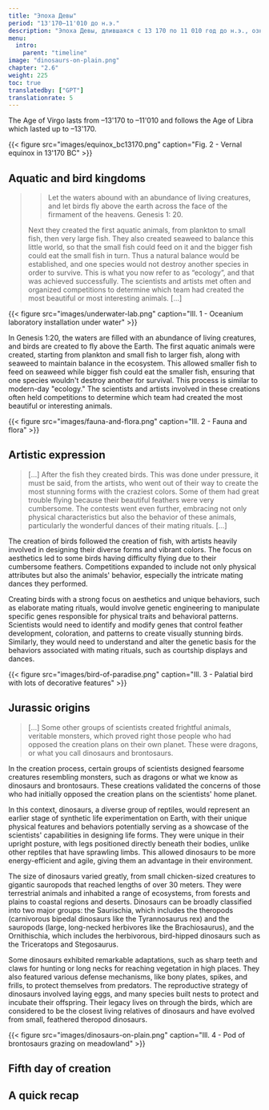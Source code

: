 ```yaml
---
title: "Эпоха Девы"
period: "13'170—11'010 до н.э."
description: "Эпоха Девы, длившаяся с 13 170 по 11 010 год до н.э., ознаменовала значительный период в повествовании \"Колеса Небес\", следующего за Эпохой Весов. В эту эпоху фокус смещается на создание водной жизни и птиц. Процесс начался с создания планктона, мелких и крупных рыб, а также водорослей для установления сбалансированной водной экосистемы. Это развитие отражает современные экологические принципы. Кроме того, в эту эру были введены птицы, при этом художники играли ключевую роль в проектировании их разнообразных форм и ярких цветов. Однако некоторые дизайны были настолько сложными, что влияли на способности птиц к полету. Заметно, что этот период также включал создание больших, пугающих существ, напоминающих драконов, динозавров и бронтозавров, признавая раннюю оппозицию к таким амбициозным планам создания на родной планете ученых."
menu:
  intro:
    parent: "timeline"
image: "dinosaurs-on-plain.png"
chapter: "2.6"
weight: 225
toc: true
translatedby: ["GPT"]
translationrate: 5
---
```



The Age of Virgo lasts from –13'170 to –11'010 and follows the Age of Libra which lasted up to –13'170.

{{< figure src="images/equinox_bc13170.png" caption="Fig. 2 - Vernal equinox in 13'170 BC" >}}

## Aquatic and bird kingdoms

>> Let the waters abound with an abundance of living creatures, and let birds fly above the earth across the face of the firmament of the heavens.
>> Genesis 1: 20.
>
> Next they created the first aquatic animals, from plankton to small fish, then very large fish. They also created seaweed to balance this little world, so that the small fish could feed on it and the bigger fish could eat the small fish in turn.
> Thus a natural balance would be established, and one species would not destroy another species in order to survive. This is what you now refer to as “ecology”, and that was achieved successfully. The scientists and artists met often and organized competitions to determine which team had created the most beautiful or most interesting animals. [...]

{{< figure src="images/underwater-lab.png" caption="Ill. 1 - Oceanium laboratory installation under water" >}}

In Genesis 1:20, the waters are filled with an abundance of living creatures, and birds are created to fly above the Earth. The first aquatic animals were created, starting from plankton and small fish to larger fish, along with seaweed to maintain balance in the ecosystem. This allowed smaller fish to feed on seaweed while bigger fish could eat the smaller fish, ensuring that one species wouldn't destroy another for survival. This process is similar to modern-day "ecology." The scientists and artists involved in these creations often held competitions to determine which team had created the most beautiful or interesting animals.

{{< figure src="images/fauna-and-flora.png" caption="Ill. 2 - Fauna and flora" >}}

## Artistic expression

> [...] After the fish they created birds. This was done under pressure, it must be said, from the artists, who went out of their way to create the most stunning forms with the craziest colors. Some of them had great trouble flying because their beautiful feathers were very cumbersome. The contests went even further, embracing not only physical characteristics but also the behavior of these animals, particularly the wonderful dances of their mating rituals. [...]

The creation of birds followed the creation of fish, with artists heavily involved in designing their diverse forms and vibrant colors. The focus on aesthetics led to some birds having difficulty flying due to their cumbersome feathers. Competitions expanded to include not only physical attributes but also the animals' behavior, especially the intricate mating dances they performed.

Creating birds with a strong focus on aesthetics and unique behaviors, such as elaborate mating rituals, would involve genetic engineering to manipulate specific genes responsible for physical traits and behavioral patterns. Scientists would need to identify and modify genes that control feather development, coloration, and patterns to create visually stunning birds. Similarly, they would need to understand and alter the genetic basis for the behaviors associated with mating rituals, such as courtship displays and dances.

{{< figure src="images/bird-of-paradise.png" caption="Ill. 3 - Palatial bird with lots of decorative features" >}}

## Jurassic origins

> [...] Some other groups of scientists created frightful animals, veritable monsters, which proved right those people who had opposed the creation plans on their own planet. These were dragons, or what you call dinosaurs and brontosaurs.

In the creation process, certain groups of scientists designed fearsome creatures resembling monsters, such as dragons or what we know as dinosaurs and brontosaurs. These creations validated the concerns of those who had initially opposed the creation plans on the scientists' home planet.

In this context, dinosaurs, a diverse group of reptiles, would represent an earlier stage of synthetic life experimentation on Earth, with their unique physical features and behaviors potentially serving as a showcase of the scientists' capabilities in designing life forms. They were unique in their upright posture, with legs positioned directly beneath their bodies, unlike other reptiles that have sprawling limbs. This allowed dinosaurs to be more energy-efficient and agile, giving them an advantage in their environment.

The size of dinosaurs varied greatly, from small chicken-sized creatures to gigantic sauropods that reached lengths of over 30 meters. They were terrestrial animals and inhabited a range of ecosystems, from forests and plains to coastal regions and deserts. Dinosaurs can be broadly classified into two major groups: the Saurischia, which includes the theropods (carnivorous bipedal dinosaurs like the Tyrannosaurus rex) and the sauropods (large, long-necked herbivores like the Brachiosaurus), and the Ornithischia, which includes the herbivorous, bird-hipped dinosaurs such as the Triceratops and Stegosaurus.

Some dinosaurs exhibited remarkable adaptations, such as sharp teeth and claws for hunting or long necks for reaching vegetation in high places. They also featured various defense mechanisms, like bony plates, spikes, and frills, to protect themselves from predators. The reproductive strategy of dinosaurs involved laying eggs, and many species built nests to protect and incubate their offspring. Their legacy lives on through the birds, which are considered to be the closest living relatives of dinosaurs and have evolved from small, feathered theropod dinosaurs.

{{< figure src="images/dinosaurs-on-plain.png" caption="Ill. 4 - Pod of brontosaurs grazing on meadowland" >}}

## Fifth day of creation

## A quick recap
